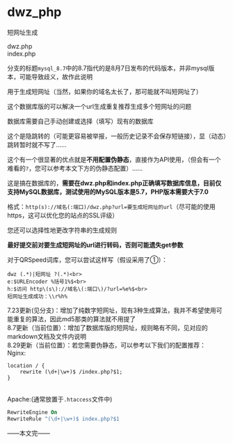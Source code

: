# dwz_php
短网址生成

dwz.php<br>index.php

分支的标题`mysql_8.7`中的8.7指代的是8月7日发布的代码版本，并非mysql版本，可能导致歧义，故作此说明

用于生成短网址（当然，如果你的域名太长了，那可能就不叫短网址了）

这个数据库版的可以解决一个url生成重复推荐生成多个短网址的问题

数据库需要自己手动创建或选择（填写）现有的数据库

这个是隐跳转的（可能更容易被举报，一般历史记录不会保存短链接），显（动态）跳转暂时就不写了……

这个有一个很显著的优点就是**不用配置伪静态**，直接作为API使用，（但会有一个难看的`?`，您可以参考本文下方的伪静态配置）……

这是搞在数据库的，**需要在dwz.php和index.php正确填写数据库信息，目前仅支持MySQL数据库，测试使用的MySQL版本是5.7，PHP版本需要大于7.0**

格式：`http(s)://域名(:端口)/dwz.php?url=要生成短网址的url`（尽可能的使用https，这可以优化您的站点的SSL评级）

您还可以选择性地更改字符串的生成规则

**最好提交前对要生成短网址的url进行转码，否则可能遗失get参数**

对于QRSpeed词库，您可以尝试这样写（假设采用了①）：
```
dwz (.*)|短网址 ?(.*)<br>
e:$URLEncoder %括号1%$<br>
h:$访问 http\(s\)://域名\(:端口\)/?url=%e%$<br>
短网址生成成功：\\r%h%
```

7.23更新(见分支)：增加了纯数字短网址，现有3种生成算法，我并不希望使用可能重复的算法，因此md5那类的算法就不用提了<br>
8.7更新（当前位置）：增加了数据库版的短网址，规则略有不同，见对应的markdown文档及文件内说明<br>
8.29更新（当前位置）：若您需要伪静态，可以参考以下我们的配置推荐：
<br>Nginx:
```nginx
location / {
	rewrite (\d+|\w+)$ /index.php?$1;
}
```
<br>Apache:(通常放置于`.htaccess`文件中)
```apache
RewriteEngine On
RewriteRule ^(\d+|\w+)$ index.php?$1
```
——本文完——
